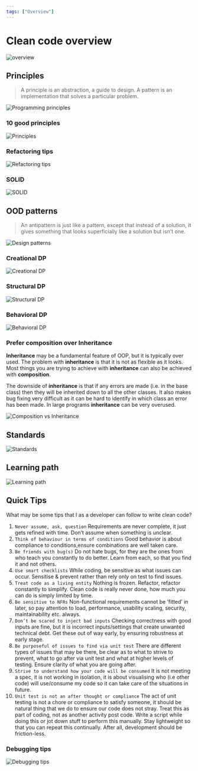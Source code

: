 ```yaml
---
tags: ["Overview"]
---
```


# Clean code overview

![overview](https://i.pinimg.com/originals/07/eb/7a/07eb7afd82dd111b4c653c7874a87a0c.jpg)

## Principles

> A principle is an abstraction, a guide to design. A pattern is an implementation that solves a particular problem.

![Programming principles](https://i.pinimg.com/originals/43/73/fa/4373fa9a09a4c4eb4e9c2cf1adcd7d4f.jpg)

### 10 good principles 
![Principles](https://i.pinimg.com/originals/5f/08/67/5f0867f8d9311258ce2e75b0929e0f5d.jpg)

### Refactoring tips

![Refactoring tips](https://i.pinimg.com/originals/49/0e/8f/490e8f754d8aa80fcd3a562eabc73b17.jpg)


### SOLID 

![SOLID](https://i.pinimg.com/originals/94/a7/d7/94a7d7d96fc53ddc9cf08de84bb6074d.jpg)


## OOD patterns

> An antipattern is just like a pattern, except that instead of a solution, it gives something that looks superficially like a solution but isn't one.

![Design patterns](https://i.pinimg.com/originals/9c/bb/7c/9cbb7ccf675aff822cfa2eb81cfc6881.png)

### Creational DP

![Creational DP](https://i.pinimg.com/originals/d4/54/3a/d4543a82e6af15d233795d0646bd0357.png)

### Structural DP

![Structural DP](https://i.pinimg.com/originals/6d/56/5c/6d565c3421d0e0970a13b9b94ca91da9.png)

### Behavioral DP

![Behavioral DP](https://i.pinimg.com/originals/8b/77/ca/8b77ca2587f29a3780d71111446e791a.png)


### Prefer composition over Inheritance

**Inheritance** may be a fundamental feature of OOP, but it is typically over used. The problem with **inheritance** is that it is not as flexible as it looks. Most things you are trying to achieve with **inheritance** can also be achieved with **composition**.

The downside of **inheritance** is that if any errors are made (i.e. in the base class) then they will be inherited down to all the other classes. It also makes bug fixing very difficult as it can be hard to identify in which class an error has been made. In large programs **inheritance** can be very overused.

![Composition vs Inheritance](https://i.pinimg.com/736x/54/17/20/54172065cc6c1a707dcc1450410e3628.jpg)

## Standards

![Standards](https://i.pinimg.com/originals/cc/c7/4d/ccc74d56b7763a357ea3638bc053ccc9.jpg)

## Learning path

![Learning path](https://i.pinimg.com/736x/01/43/62/01436286ed5f27b2ec722a3cffe9efce.jpg)

## Quick Tips

What may be some tips that I as a developer can follow to write clean code?

1. `Never assume, ask, question` Requirements are never complete, it just gets refined with time. Don’t assume when something is unclear.
2. `Think of behaviour in terms of conditions` Good behavior is about compliance to conditions,ensure combinations are well taken care.
3. `Be friends with bug(s)` Do not hate bugs, for they are the ones from who teach you constantly to do better. Learn from each, so that you find it and not others.
4. `Use smart checklists` While coding, be sensitive as what issues can occur. Sensitise & prevent rather than rely only on test to find issues.
5. `Treat code as a living entity` Nothing is frozen. Refactor, refactor constantly to simplify. Clean code is really never done, how much you can do is simply limited by time.
6. `Be sensitive to NFRs` Non-functional requirements cannot be ‘fitted’ in later, so pay attention to load, performance, usability scaling, security, maintainability etc. always.
7. `Don’t be scared to inject bad inputs` Checking correctness with good inputs are fine, but it is incorrect inputs/settings that create unwanted technical debt. Get these out of way early, by ensuring robustness at early stage.
8. `Be purposeful of issues to find via unit test` There are different types of issues that may be there, be clear as to what to strive to prevent, what to go after via unit test and what at higher levels of testing. Ensure clarity of what you are going after. 
9. `Strive to understand how your code will be consumed` It is not meeting a spec, it is not working in isolation, it is about visualising who (i.e other code) will use/consume my code so it can take care of the situations in future.
10. `Unit test is not an after thought or compliance`
The act of unit testing is not a chore or compliance to satisfy someone, it should be natural thing that we do to ensure our code does not stray. Treat this as part of coding, not as another activity post code. Write a script while doing this or jot down stuff to perform this manually. Stay lightweight so that you can repeat this continually. After all, development should be friction-less.

### Debugging tips

![Debugging tips](https://i.pinimg.com/originals/87/e4/6c/87e46cac98bd04323a6a6563896de23e.jpg)